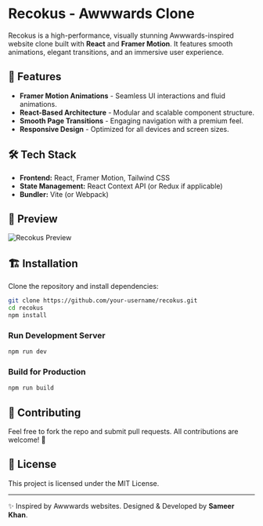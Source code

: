 # Recokus - Awwwards Clone

Recokus is a high-performance, visually stunning Awwwards-inspired website clone built with **React** and **Framer Motion**. It features smooth animations, elegant transitions, and an immersive user experience.

## 🚀 Features
- **Framer Motion Animations** - Seamless UI interactions and fluid animations.
- **React-Based Architecture** - Modular and scalable component structure.
- **Smooth Page Transitions** - Engaging navigation with a premium feel.
- **Responsive Design** - Optimized for all devices and screen sizes.

## 🛠️ Tech Stack
- **Frontend:** React, Framer Motion, Tailwind CSS
- **State Management:** React Context API (or Redux if applicable)
- **Bundler:** Vite (or Webpack)

## 📸 Preview
![Recokus Preview]((https://refokusreact.netlify.app/))

## 🏗️ Installation

Clone the repository and install dependencies:
```bash
git clone https://github.com/your-username/recokus.git
cd recokus
npm install
```

### Run Development Server
```bash
npm run dev
```

### Build for Production
```bash
npm run build
```

## 🤝 Contributing
Feel free to fork the repo and submit pull requests. All contributions are welcome! 🚀

## 📜 License
This project is licensed under the MIT License.

---
✨ Inspired by Awwwards websites. Designed & Developed by **Sameer Khan**.
